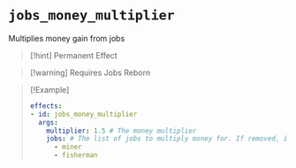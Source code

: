 # `jobs_money_multiplier`

Multiplies money gain from jobs

> [!hint] Permanent Effect

> [!warning] Requires Jobs Reborn

> [!Example]
> ```yaml
> effects:
> - id: jobs_money_multiplier
>   args:
>     multiplier: 1.5 # The money multiplier
>     jobs: # The list of jobs to multiply money for. If removed, it will multiply all jobs.
>       - miner
>       - fisherman
> ```
